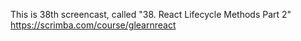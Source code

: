 This is 38th screencast, called "38. React Lifecycle Methods Part 2"<br />
https://scrimba.com/course/glearnreact
